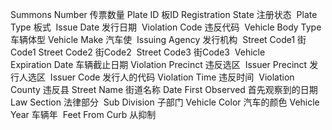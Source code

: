 Summons Number	传票数量
Plate ID	板ID
Registration State	注册状态
 Plate Type	板式
 Issue Date	发行日期
 Violation Code	违反代码
 Vehicle Body Type	车辆体型
Vehicle Make	汽车使
 Issuing Agency	发行机构
 Street Code1	街Code1
Street Code2	街Code2
 Street Code3	街Code3
 Vehicle Expiration Date	车辆截止日期
Violation Precinct	违反选区
 Issuer Precinct	发行人选区
 Issuer Code	发行人的代码
Violation Time	违反时间
 Violation County	违反县
Street Name	街道名称
Date First Observed	首先观察到的日期
Law Section	法律部分
 Sub Division	子部门
Vehicle Color	汽车的颜色
Vehicle Year	车辆年
 Feet From Curb	从抑制
